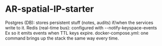 # AR-spatial-IP-starter
Postgres (DB): stores persistent stuff (notes, audits) if/when the services write to it.  Redis (real-time bus): configured with --notify-keyspace-events Ex so it emits events when TTL keys expire.  docker-compose.yml: one command brings up the stack the same way every time.
